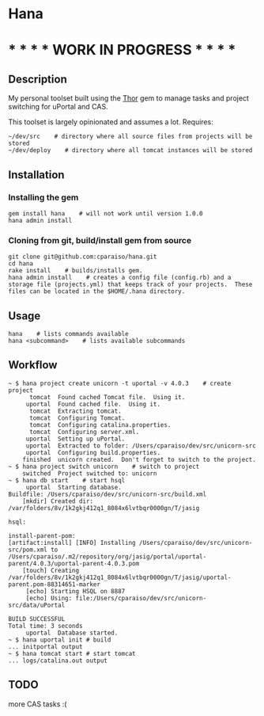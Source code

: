 # Hana

# * * * * WORK IN PROGRESS * * * *
## Description
My personal toolset built using the [Thor](https://github.com/wycats/thor) gem to manage tasks and project switching for uPortal and CAS.

This toolset is largely opinionated and assumes a lot.  Requires:

    ~/dev/src    # directory where all source files from projects will be stored
    ~/dev/deploy    # directory where all tomcat instances will be stored

## Installation
### Installing the gem
    gem install hana    # will not work until version 1.0.0
    hana admin install
### Cloning from git, build/install gem from source
    git clone git@github.com:cparaiso/hana.git
    cd hana
    rake install    # builds/installs gem.
    hana admin install    # creates a config file (config.rb) and a storage file (projects.yml) that keeps track of your projects.  These files can be located in the $HOME/.hana directory.

## Usage
    hana    # lists commands available
    hana <subcommand>    # lists available subcommands

## Workflow
	~ $ hana project create unicorn -t uportal -v 4.0.3    # create project
	      tomcat  Found cached Tomcat file.  Using it.
	     uportal  Found cached file.  Using it.
	      tomcat  Extracting tomcat.
	      tomcat  Configuring Tomcat.
	      tomcat  Configuring catalina.properties.
	      tomcat  Configuring server.xml.
	     uportal  Setting up uPortal.
	     uportal  Extracted to folder: /Users/cparaiso/dev/src/unicorn-src
	     uportal  Configuring build.properties.
	    finished  unicorn created.  Don't forget to switch to the project.
	~ $ hana project switch unicorn    # switch to project
	    switched  Project switched to: unicorn
	~ $ hana db start    # start hsql
	     uportal  Starting database.
	Buildfile: /Users/cparaiso/dev/src/unicorn-src/build.xml
	    [mkdir] Created dir: /var/folders/8v/1k2gkj412q1_8084x6lvtbqr0000gn/T/jasig

	hsql:

	install-parent-pom:
	[artifact:install] [INFO] Installing /Users/cparaiso/dev/src/unicorn-src/pom.xml to /Users/cparaiso/.m2/repository/org/jasig/portal/uportal-parent/4.0.3/uportal-parent-4.0.3.pom
	    [touch] Creating /var/folders/8v/1k2gkj412q1_8084x6lvtbqr0000gn/T/jasig/uportal-parent.pom-88314651-marker
	     [echo] Starting HSQL on 8887
	     [echo] Using: file:/Users/cparaiso/dev/src/unicorn-src/data/uPortal

	BUILD SUCCESSFUL
	Total time: 3 seconds
	     uportal  Database started.
	~ $ hana uportal init # build
	... initportal output
	~ $ hana tomcat start # start tomcat
	... logs/catalina.out output
## TODO
more CAS tasks :(



